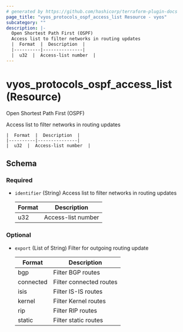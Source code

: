 ```yaml
---
# generated by https://github.com/hashicorp/terraform-plugin-docs
page_title: "vyos_protocols_ospf_access_list Resource - vyos"
subcategory: ""
description: |-
  Open Shortest Path First (OSPF)
  Access list to filter networks in routing updates
  |  Format  |  Description  |
  |----------|---------------|
  |  u32  |  Access-list number  |
---
```


# vyos_protocols_ospf_access_list (Resource)

Open Shortest Path First (OSPF)

Access list to filter networks in routing updates

    |  Format  |  Description  |
    |----------|---------------|
    |  u32  |  Access-list number  |



<!-- schema generated by tfplugindocs -->
## Schema

### Required

- `identifier` (String) Access list to filter networks in routing updates

    |  Format  |  Description  |
    |----------|---------------|
    |  u32  |  Access-list number  |

### Optional

- `export` (List of String) Filter for outgoing routing update

    |  Format  |  Description  |
    |----------|---------------|
    |  bgp  |  Filter BGP routes  |
    |  connected  |  Filter connected routes  |
    |  isis  |  Filter IS-IS routes  |
    |  kernel  |  Filter Kernel routes  |
    |  rip  |  Filter RIP routes  |
    |  static  |  Filter static routes  |
